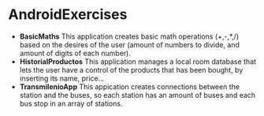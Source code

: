 # AndroidExercises
- **BasicMaths**
This application creates basic math operations (+,-,*,/) based on the desires of the user (amount of numbers to divide, and amount of digits of each number).
- **HistorialProductos**
This application manages a local room database that lets the user have a control of the products that has been bought, by inserting its name, price... 
- **TransmilenioApp**
This appication creates connections between the station and the buses, so each station has an amount of buses and each bus stop in an array of stations.
